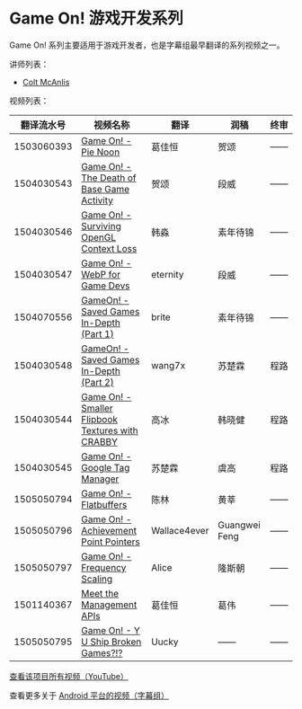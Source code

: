 # Game On! 游戏开发系列

Game On! 系列主要适用于游戏开发者，也是字幕组最早翻译的系列视频之一。

讲师列表：

*   [Colt McAnlis](https://plus.google.com/+ColtMcAnlis)
 
视频列表：

| 翻译流水号 | 视频名称 | 翻译 | 润稿 | 终审 |
| -- | -- | -- | -- | -- |
| 1503060393 | [Game On! - Pie Noon](1503060393-pie-noon.md)  | 葛佳恒 | 贺颂 | —— |
| 1504030543 | [Game On! - The Death of Base Game Activity](1504030543-the-death-of-base-game-activity.md)  | 贺颂 | 段威 | —— |
| 1504030546 | [Game On! - Surviving OpenGL Context Loss](http://pub.gfansub.com//Android/031-Game-On/1504030546-surviving-opengl-context-loss.md)  | 韩淼 | 素年待锦 | —— |
| 1504030547 | [Game On! - WebP for Game Devs](1504030547-webp-for-game-devs.md)  | eternity | 段威 | —— |
| 1504070556 | [GameOn! - Saved Games In-Depth (Part 1)](1504070556-saved-games-in-depth-part_1.md)  | brite | 素年待锦 | —— |
| 1504030548 | [GameOn! - Saved Games In-Depth (Part 2)](1504030548-saved-games-in-depth-part_2.md)  | wang7x | 苏楚霖 | 程路 |
| 1504030544 | [Game On! - Smaller Flipbook Textures with CRABBY](1504030544-smaller-flipbook-textures-with-crabby.md)  | 高冰 | 韩晓健 | 程路 |
| 1504030545 | [Game On! - Google Tag Manager](1504030545-google-tag-manager.md)  | 苏楚霖 | 虞高 | 程路 |
| 1505050794 | [Game On! - Flatbuffers](1505050794-flatbuffers.md)  | 陈林 | 黄莘 | —— |
| 1505050796 | [Game On! - Achievement Point Pointers](1505050796-achievement-point-pointers.md)  | Wallace4ever | Guangwei Feng | —— |
| 1505050797 | [Game On! - Frequency Scaling](1505050797-frequency-scaling.md)  | Alice | 隆斯朝 | ——	|
| 1501140367 | [Meet the Management APIs](1501140367-meet-the-management-apis.md)  | 葛佳恒 | 葛伟 | —— |
| 1505050795 | [Game On! - Y U Ship Broken Games?!?](1505050795-y-u-ship-broken-games.md)  | Uucky | —— | —— |

[查看该项目所有视频（YouTube）](https://www.youtube.com/playlist?list=PLOU2XLYxmsIKxwLEpFSWvCgdfEYlBQijk)

查看更多关于 [Android 平台的视频（字幕组）](../index.md)
